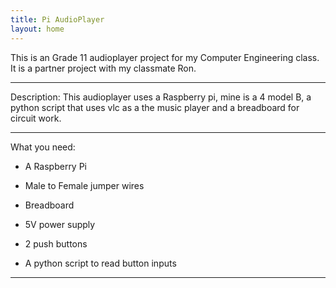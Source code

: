 ```yaml
---
title: Pi AudioPlayer
layout: home
---
```

This is an Grade 11 audioplayer project for my Computer Engineering class. It is a partner project with my classmate Ron.
<hr>
Description: This audioplayer uses a Raspberry pi, mine is a 4 model B, a python script that uses vlc as a the music player and a breadboard for circuit work.
<hr>
What you need:  

- A Raspberry Pi  

- Male to Female jumper wires  

- Breadboard  

- 5V power supply  

- 2 push buttons  

- A python script to read button inputs
<hr>

  
  

